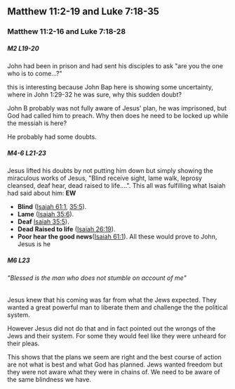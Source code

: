 ## Matthew 11:2-19 and Luke 7:18-35

### Matthew 11:2-16 and Luke 7:18-28

##### M2 L19-20 
John had been in prison and had sent his disciples to ask "are you the one who is to come...?" 

this is interesting because John Bap here is showing some uncertainty, where in John 1:29-32 he was sure, why this sudden doubt?

John B probably was not fully aware of Jesus' plan, he was imprisoned, but God had called him to preach. Why then does he need to be locked up while the messiah is here?

He probably had some doubts. 

##### M4-6 L21-23
Jesus lifted his doubts by not putting him down but simply showing the miraculous works of Jesus, "Blind receive sight, lame walk, leprosy cleansed, deaf hear, dead raised to life....". 
This all was fulfilling what Isaiah had said about him:
**EW** 
- **Blind** ([Isaiah 61:1](https://www.blueletterbible.org/search/preSearch.cfm?Criteria=Isaiah+61.1&t=NKJV), [35:5](https://www.blueletterbible.org/search/preSearch.cfm?Criteria=Isaiah+35.5&t=NKJV)).
- **Lame** ([Isaiah 35:6](https://www.blueletterbible.org/search/preSearch.cfm?Criteria=Isaiah+35.6&t=NKJV)).
- **Deaf**  [Isaiah 35:5](https://www.blueletterbible.org/search/preSearch.cfm?Criteria=Isaiah+35.5&t=NKJV)).
- **Dead Raised to life** ([Isaiah 26:19](https://www.blueletterbible.org/search/preSearch.cfm?Criteria=Isaiah+26.19&t=NKJV)).
- **Poor hear the good news**([Isaiah 61:1](https://www.blueletterbible.org/search/preSearch.cfm?Criteria=Isaiah+61.1&t=NKJV)).
All these would prove to John, Jesus is he

##### M6 L23 
###### "Blessed is the man who does not stumble on account of me" 
Jesus knew that his coming was far from what the Jews expected. They wanted a great powerful man to liberate them and challenge the the political system.

However Jesus did not do that and in fact pointed out the wrongs of the Jews and their system. For some they would feel like they were unheard for their pleas. 

This shows that the plans we seem are right and the best course of action are not what is best and what God has planned. Jews wanted freedom but they were not aware what they were in chains of. We need to be aware of the same blindness we have. 

